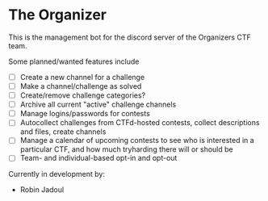 # The Organizer

This is the management bot for the discord server of the Organizers CTF team.

Some planned/wanted features include
- [ ] Create a new channel for a challenge
- [ ] Make a channel/challenge as solved
- [ ] Create/remove challenge categories?
- [ ] Archive all current "active" challenge channels
- [ ] Manage logins/passwords for contests
- [ ] Autocollect challenges from CTFd-hosted contests, collect descriptions and files, create channels
- [ ] Manage a calendar of upcoming contests to see who is interested in a particular CTF, and how much tryharding there will or should be
- [ ] Team- and individual-based opt-in and opt-out

Currently in development by:
- Robin Jadoul
